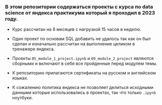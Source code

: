 ### В этом репозитории содержаться проекты с курса по data science от яндекса практикума который я проходил в 2023 году.

* Курс рассчитан на 8 месяцев с нагрузкой 15 часов в неделю.

* Один проект по основам SQL добавить не удалось так как он был сделан и изначально рассчитан на выполнение целиком в тренажере яндекса.

* Проекты `05_module_1_project.ipynb` и `09_module_2_project` являются сборными и включают в себя все пройденные перед модулем темы.

* К репозиторию прилагаются сертификаты на русском и английском языках.

* К сожалению политика яндекса не позволяет делиться исходными данными которые использовались в проектах, так что только `.ipynb` ноутбуки.